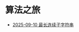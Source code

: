 # 算法之旅
- [2025-09-10 最长连续子字符串](algorithm-journey/records/2025-09-10-longest-consecutive-substring.md)
